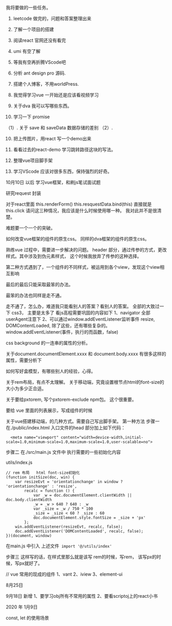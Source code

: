 我将要做的一些任务。
1. leetcode 做完的，问题和答案整理出来
2. 了解一个项目的搭建
3. 阅读react 官网还没有看完
4. umi 有空了解
5. 等我有空再折腾VScode吧
6. 分析 ant design pro 源码.
7. 搭建个人博客，不用worldPress.
8. 我觉得学习vue  一开始还是应该看视频学习
9. 关于dva  我可以写哪些东西。

10. 学习一下 promise 

（1）. 关于 save 和 saveData  数据存储的差别
（2）.

10. 把上传图片，用react 写一个demo出来

11. 看看过去的react-demo 学习跳转路径这块的写法。

12. 整理vue项目脚手架

9. 学习VScode 应该对很多东西，保持强烈的好奇。

10月10日 以后
学习vue框架，和刷js笔试面试题

研究request 封装

对于react里面
this.renderForm()
this.resquestData.bind(this)
直接就是this.click
请问这三种情况，我应该是什么时候使用哪一种。
我对此并不是很清楚。

难题要一个一个的突破。

如何改变vue框架的组件的原生css。
同样的dva框架的组件的原生css。


熟练vue 过程中，需要进一步解决的问题。
header 部分，通过传参的方式，更改样式。其中涉及到伪元素样式，
这个时候我放弃了传参的这种选择。

第二种方式遇到了，一个组件的不同样式，被运用到各个view，发现这个view相互影响

最后的最后只能采取最笨的办法。

最笨的办法也同样是走不通。

走不通了，怎么办，难道我只能看别人的答案？看别人的答案。
全部的大致过一下 css3， 主要是太多了
看js高程需要巩固的内容如下
1、navigator 全部  userAgent注意下
2、可以通过window.addEventListener监听事件
resize, DOMContentLoaded, 除了这些，还有哪些复杂的。
window.addEventListener(事件，执行的而函数，false)


css background 的一连串的属性的分析。

关于document.documentElement.xxxx 和 document.body.xxxx
有很多这样的属性，需要分析下

如何写好盒模型，有哪些别人的经验，心得。


关于rem布局，有点不太理解。
关于移动端，究竟设置根节点html的font-size的大小为多少正合适。

关于要给pxtorem, 写个pxtorem-exclude npm包。  这个很重要。

要给 vue 里面的列表展示，写成组件的时候


关于vue搭建移动端，的几种方式。需要自己写出脚手架。
第一种方法
步骤一
在./public/index.html 入口文件的head 部分加上如下代码：
```
  <meta name="viewport" content="width=device-width,initial-scale=1.0,minimum-scale=1.0,maximum-scale=1.0,user-scalable=no">
```

步骤二
在./src/main.js 文件中 执行需要的一些初始化内容

utils/index.js
```
// rem 布局   html font-size初始化
(function initSize(doc, win) {
    var resizeEvt = 'orientationchange' in window ? 'orientationchange' : 'resize',
        recalc = function () {
            var _w = doc.documentElement.clientWidth || doc.body.clientWidth
            _w = _w > 640 ? 640 : _w
            var _size = _w / 750 * 100
            _size = _size < 60 ? _size : 60
            doc.documentElement.style.fontSize = _size + 'px'
        };
    win.addEventListener(resizeEvt, recalc, false);
    doc.addEventListener('DOMContentLoaded', recalc, false);
})(document, window)
```
在main.js 中引入 上述文件` import '@/utils/index'`

步骤三
这样写的话，在样式里那么就是该写 rem的时候，写rem， 该写px的时候，写px就好了。


// vue 常用的现成的组件
1、vant
2、iview
3、element-ui


8月25日

9月18日 新增
1、要学习obj所有不常用的属性
2、要看scriptoj上的react小书


2020 年 1月9日

const, let 的使用场景





